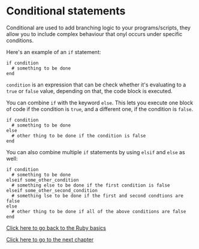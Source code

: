 # Conditional statements

Conditional are used to add branching logic to your programs/scripts, they allow you to include complex behaviour that onyl occurs under specific conditions.

Here's an example of an `if` statement:

```
if condition
  # something to be done
end
```

`condition` is an expression that can be check whether it's evaluating to a `true` or `false` value, depending on that, the code block is executed.

You can combine `if` with the keyword `else`. This lets you execute one block of code if the condition is `true`, and a different one, if the condition is `false`.
```
if condition
  # something to be done
else
  # other thing to be done if the condition is false
end
```

You can also combine multiple `if` statements by using `elsif` and `else` as well:
```
if condition
  # something to be done
elseif some_other_condition
  # something else to be done if the first condition is false
elseif some_other_second_condition
  # something lse to be done if the first and second condtions are false
else
  # other thing to be done if all of the above conditions are false
end
```

[Click here to go back to the Ruby basics](../)

[Click here to go to the next chapter](../unless_until_while/)
